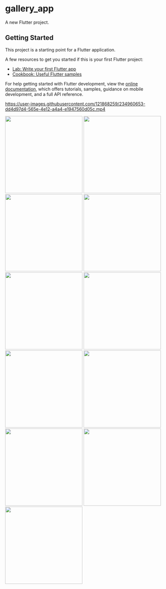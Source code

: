 # gallery_app

A new Flutter project.

## Getting Started

This project is a starting point for a Flutter application.

A few resources to get you started if this is your first Flutter project:

- [Lab: Write your first Flutter app](https://docs.flutter.dev/get-started/codelab)
- [Cookbook: Useful Flutter samples](https://docs.flutter.dev/cookbook)

For help getting started with Flutter development, view the
[online documentation](https://docs.flutter.dev/), which offers tutorials,
samples, guidance on mobile development, and a full API reference.

https://user-images.githubusercontent.com/121868259/234960653-dd4d97d4-565e-4e12-a4a4-e1947560d05c.mp4


<img src="https://user-images.githubusercontent.com/121868259/234959170-71a12277-8ffa-4883-8a91-44c7be04036c.jpeg" width="250px">
<img src="https://user-images.githubusercontent.com/121868259/234959186-9845f688-01ff-4e4a-b2ed-5da2b1a85bcd.jpeg" width="250px">
<img src="https://user-images.githubusercontent.com/121868259/234959204-601edc30-6d5d-475e-ac66-88018deabf9f.jpeg" width="250px">
<img src="https://user-images.githubusercontent.com/121868259/234959231-7f832363-98b4-4c50-ace8-b0026b0facd9.jpeg" width="250px">
<img src="https://user-images.githubusercontent.com/121868259/234959249-6b1fb7f2-b267-4439-afcb-66fb39d2b395.jpeg" width="250px">
<img src="https://user-images.githubusercontent.com/121868259/234959273-b09840d4-d905-474b-a32e-9416764fe873.jpeg" width="250px">
<img src="https://user-images.githubusercontent.com/121868259/234959295-614e6d6e-2578-4107-90fb-5e13e9efc30d.jpeg" width="250px">
<img src="https://user-images.githubusercontent.com/121868259/234959313-1a27fdfd-b946-44a4-859e-b166b1ce03ed.jpeg" width="250px">
<img src="https://user-images.githubusercontent.com/121868259/234959335-4a9155f7-8c63-418c-a4d7-7c4aebb1203c.jpeg" width="250px">
<img src="https://user-images.githubusercontent.com/121868259/234959350-96b46a5b-6a36-4e8c-a86a-3b1d7927141d.jpeg" width="250px">
<img src="https://user-images.githubusercontent.com/121868259/234959372-0b48c6d8-319a-40aa-bde6-c4713227d05d.jpeg" width="250px">
